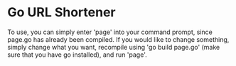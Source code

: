 # Go URL Shortener

To use, you can simply enter 'page' into your command prompt, since page.go has already been compiled. If you would like to change something, simply change what you want, recompile using 'go build page.go' (make sure that you have go installed), and run 'page'.